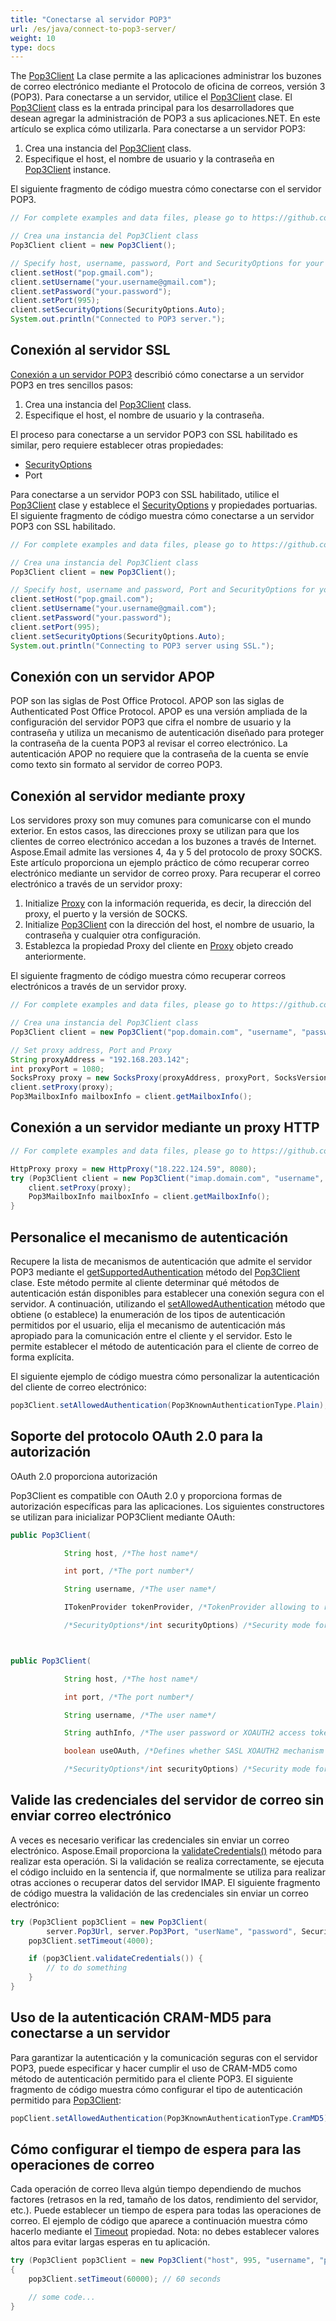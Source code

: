 ```yaml
---
title: "Conectarse al servidor POP3"
url: /es/java/connect-to-pop3-server/
weight: 10
type: docs
---
```



The [Pop3Client](https://reference.aspose.com/email/java/com.aspose.email/pop3client/) La clase permite a las aplicaciones administrar los buzones de correo electrónico mediante el Protocolo de oficina de correos, versión 3 (POP3). Para conectarse a un servidor, utilice el [Pop3Client](https://reference.aspose.com/email/java/com.aspose.email/pop3client/) clase. El [Pop3Client](https://reference.aspose.com/email/java/com.aspose.email/pop3client/) class es la entrada principal para los desarrolladores que desean agregar la administración de POP3 a sus aplicaciones.NET. En este artículo se explica cómo utilizarla. Para conectarse a un servidor POP3:

1. Crea una instancia del [Pop3Client](https://reference.aspose.com/email/java/com.aspose.email/pop3client/) class.
1. Especifique el host, el nombre de usuario y la contraseña en [Pop3Client](https://reference.aspose.com/email/java/com.aspose.email/pop3client/) instance.

El siguiente fragmento de código muestra cómo conectarse con el servidor POP3.

~~~Java
// For complete examples and data files, please go to https://github.com/aspose-email/Aspose.Email-for-Java

// Crea una instancia del Pop3Client class
Pop3Client client = new Pop3Client();

// Specify host, username, password, Port and SecurityOptions for your client
client.setHost("pop.gmail.com");
client.setUsername("your.username@gmail.com");
client.setPassword("your.password");
client.setPort(995);
client.setSecurityOptions(SecurityOptions.Auto);
System.out.println("Connected to POP3 server.");
~~~

## **Conexión al servidor SSL**

[Conexión a un servidor POP3](#connecting-to-pop3-server) describió cómo conectarse a un servidor POP3 en tres sencillos pasos:

1. Crea una instancia del [Pop3Client](https://reference.aspose.com/email/java/com.aspose.email/pop3client/) class.
1. Especifique el host, el nombre de usuario y la contraseña.

El proceso para conectarse a un servidor POP3 con SSL habilitado es similar, pero requiere establecer otras propiedades:

- [SecurityOptions](https://reference.aspose.com/email/java/com.aspose.email/securityoptions/)
- Port

Para conectarse a un servidor POP3 con SSL habilitado, utilice el [Pop3Client](https://reference.aspose.com/email/java/com.aspose.email/pop3client/) clase y establece el [SecurityOptions](https://reference.aspose.com/email/java/com.aspose.email/securityoptions/) y propiedades portuarias. El siguiente fragmento de código muestra cómo conectarse a un servidor POP3 con SSL habilitado.

~~~Java
// For complete examples and data files, please go to https://github.com/aspose-email/Aspose.Email-for-Java

// Crea una instancia del Pop3Client class
Pop3Client client = new Pop3Client();

// Specify host, username and password, Port and SecurityOptions for your client
client.setHost("pop.gmail.com");
client.setUsername("your.username@gmail.com");
client.setPassword("your.password");
client.setPort(995);
client.setSecurityOptions(SecurityOptions.Auto);
System.out.println("Connecting to POP3 server using SSL.");
~~~

## **Conexión con un servidor APOP**

POP son las siglas de Post Office Protocol. APOP son las siglas de Authenticated Post Office Protocol. APOP es una versión ampliada de la configuración del servidor POP3 que cifra el nombre de usuario y la contraseña y utiliza un mecanismo de autenticación diseñado para proteger la contraseña de la cuenta POP3 al revisar el correo electrónico. La autenticación APOP no requiere que la contraseña de la cuenta se envíe como texto sin formato al servidor de correo POP3.

## **Conexión al servidor mediante proxy**

Los servidores proxy son muy comunes para comunicarse con el mundo exterior. En estos casos, las direcciones proxy se utilizan para que los clientes de correo electrónico accedan a los buzones a través de Internet. Aspose.Email admite las versiones 4, 4a y 5 del protocolo de proxy SOCKS. Este artículo proporciona un ejemplo práctico de cómo recuperar correo electrónico mediante un servidor de correo proxy. Para recuperar el correo electrónico a través de un servidor proxy:

1. Initialize [Proxy](https://reference.aspose.com/email/java/com.aspose.email/proxy/) con la información requerida, es decir, la dirección del proxy, el puerto y la versión de SOCKS.
1. Initialize [Pop3Client](https://reference.aspose.com/email/java/com.aspose.email/pop3client/) con la dirección del host, el nombre de usuario, la contraseña y cualquier otra configuración.
2. Establezca la propiedad Proxy del cliente en [Proxy](https://reference.aspose.com/email/java/com.aspose.email/proxy/) objeto creado anteriormente.

El siguiente fragmento de código muestra cómo recuperar correos electrónicos a través de un servidor proxy.

~~~Java
// For complete examples and data files, please go to https://github.com/aspose-email/Aspose.Email-for-Java

// Crea una instancia del Pop3Client class
Pop3Client client = new Pop3Client("pop.domain.com", "username", "password");

// Set proxy address, Port and Proxy
String proxyAddress = "192.168.203.142";
int proxyPort = 1080;
SocksProxy proxy = new SocksProxy(proxyAddress, proxyPort, SocksVersion.SocksV5);
client.setProxy(proxy);
Pop3MailboxInfo mailboxInfo = client.getMailboxInfo();
~~~

## **Conexión a un servidor mediante un proxy HTTP**

~~~Java
// For complete examples and data files, please go to https://github.com/aspose-email/Aspose.Email-for-Java

HttpProxy proxy = new HttpProxy("18.222.124.59", 8080);
try (Pop3Client client = new Pop3Client("imap.domain.com", "username", "password")) {
    client.setProxy(proxy);
    Pop3MailboxInfo mailboxInfo = client.getMailboxInfo();
}
~~~

## **Personalice el mecanismo de autenticación**

Recupere la lista de mecanismos de autenticación que admite el servidor POP3 mediante el [getSupportedAuthentication](https://reference.aspose.com/email/java/com.aspose.email/pop3client/#getSupportedAuthentication--) método del [Pop3Client](https://reference.aspose.com/email/java/com.aspose.email/pop3client/) clase. Este método permite al cliente determinar qué métodos de autenticación están disponibles para establecer una conexión segura con el servidor. A continuación, utilizando el [setAllowedAuthentication](https://reference.aspose.com/email/java/com.aspose.email/pop3client/#setAllowedAuthentication-long-) método que obtiene (o establece) la enumeración de los tipos de autenticación permitidos por el usuario, elija el mecanismo de autenticación más apropiado para la comunicación entre el cliente y el servidor. Esto le permite establecer el método de autenticación para el cliente de correo de forma explícita.

El siguiente ejemplo de código muestra cómo personalizar la autenticación del cliente de correo electrónico:

```java
pop3Client.setAllowedAuthentication(Pop3KnownAuthenticationType.Plain);
```

## **Soporte del protocolo OAuth 2.0 para la autorización**

OAuth 2.0 proporciona autorización

Pop3Client es compatible con OAuth 2.0 y proporciona formas de autorización específicas para las aplicaciones. Los siguientes constructores se utilizan para inicializar POP3Client mediante OAuth:

```java
public Pop3Client(

            String host, /*The host name*/

            int port, /*The port number*/

            String username, /*The user name*/

            ITokenProvider tokenProvider, /*TokenProvider allowing to retrieve access token*/

            /*SecurityOptions*/int securityOptions) /*Security mode for a mail client*/



public Pop3Client(

            String host, /*The host name*/

            int port, /*The port number*/

            String username, /*The user name*/

            String authInfo, /*The user password or XOAUTH2 access token*/

            boolean useOAuth, /*Defines whether SASL XOAUTH2 mechanism is used to login to the server*/

            /*SecurityOptions*/int securityOptions) /*Security mode for a mail client*/
```

## **Valide las credenciales del servidor de correo sin enviar correo electrónico**

A veces es necesario verificar las credenciales sin enviar un correo electrónico. Aspose.Email proporciona la [validateCredentials()](https://reference.aspose.com/email/java/com.aspose.email/pop3client/#validateCredentials--) método para realizar esta operación. Si la validación se realiza correctamente, se ejecuta el código incluido en la sentencia if, que normalmente se utiliza para realizar otras acciones o recuperar datos del servidor IMAP. El siguiente fragmento de código muestra la validación de las credenciales sin enviar un correo electrónico:

```java
try (Pop3Client pop3Client = new Pop3Client(
        server.Pop3Url, server.Pop3Port, "userName", "password", SecurityOptions.Auto)) {
    pop3Client.setTimeout(4000);

    if (pop3Client.validateCredentials()) {
        // to do something
    }
}
```

## **Uso de la autenticación CRAM-MD5 para conectarse a un servidor**

Para garantizar la autenticación y la comunicación seguras con el servidor POP3, puede especificar y hacer cumplir el uso de CRAM-MD5 como método de autenticación permitido para el cliente POP3. El siguiente fragmento de código muestra cómo configurar el tipo de autenticación permitido para [Pop3Client](https://reference.aspose.com/email/java/com.aspose.email/pop3client/):

```java
popClient.setAllowedAuthentication(Pop3KnownAuthenticationType.CramMD5);
```
## **Cómo configurar el tiempo de espera para las operaciones de correo**

Cada operación de correo lleva algún tiempo dependiendo de muchos factores (retrasos en la red, tamaño de los datos, rendimiento del servidor, etc.). Puede establecer un tiempo de espera para todas las operaciones de correo. El ejemplo de código que aparece a continuación muestra cómo hacerlo mediante el [Timeout](https://reference.aspose.com/email/java/com.aspose.email/emailclient/#setTimeout-int-) propiedad. Nota: no debes establecer valores altos para evitar largas esperas en tu aplicación.

~~~Java
try (Pop3Client pop3Client = new Pop3Client("host", 995, "username", "password", SecurityOptions.Auto))
{
    pop3Client.setTimeout(60000); // 60 seconds

    // some code...
}
~~~